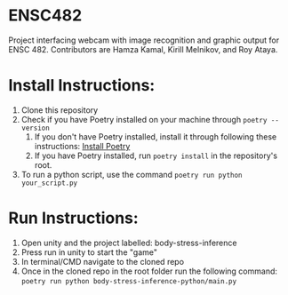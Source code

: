 # ENSC482
Project interfacing webcam with image recognition and graphic output for ENSC 482. Contributors are Hamza Kamal, Kirill Melnikov, and Roy Ataya.


# Install Instructions:
1. Clone this repository
2. Check if you have Poetry installed on your machine through `poetry --version`
   1. If you don't have Poetry installed, install it through following these instructions: [Install Poetry](https://python-poetry.org/docs/#installation)
   2. If you have Poetry installed, run `poetry install` in the repository's root.
3. To run a python script, use the command `poetry run python your_script.py`

# Run Instructions:
1. Open unity and the project labelled: body-stress-inference
2. Press run in unity to start the "game"
3. In terminal/CMD navigate to the cloned repo
4. Once in the cloned repo in the root folder run the following command: `poetry run python body-stress-inference-python/main.py`